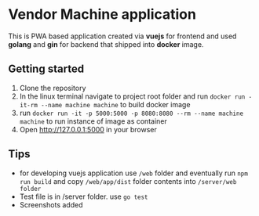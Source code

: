 # Vendor Machine application
This is PWA based application created via **vuejs** for frontend and used **golang** and **gin** for backend that shipped into **docker** image.


## Getting started

1. Clone the repository
2. In the linux terminal navigate to project root folder and run `docker run -it-rm --name machine machine` to build docker image
3. run `docker run -it -p 5000:5000 -p 8080:8080 --rm --name machine machine` to run instance of image as container
4. Open http://127.0.0.1:5000 in your browser

## Tips
- for developing vuejs application use `/web` folder and eventually run `npm run build` and copy `/web/app/dist` folder contents into `/server/web folder`
- Test file is in /server folder. use `go test`
- Screenshots added